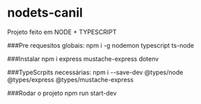 # nodets-canil
Projeto feito em NODE + TYPESCRIPT 

###Pre requesitos globais:
npm i -g nodemon typescript ts-node

###Instalar
npm i express mustache-express dotenv

###TypeScrpits necessárias:
 npm i --save-dev @types/node @types/express @types/mustache-express

###Rodar o projeto
npm run start-dev 